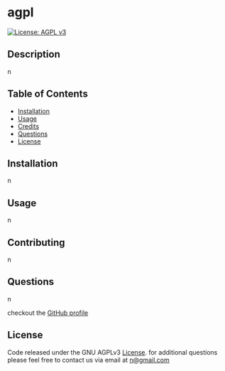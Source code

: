 # agpl

[![License: AGPL v3](https://img.shields.io/badge/License-AGPL%20v3-blue.svg)](https://www.gnu.org/licenses/agpl-3.0)

## Description

n

## Table of Contents

- [Installation](#installation)
- [Usage](#usage)
- [Credits](#credits)
- [Questions](#questions)
- [License](#license)

## Installation

n

## Usage

n

## Contributing

n

## Questions

n

checkout the [GitHub profile](https://github.com/n)

## License

Code released under the GNU AGPLv3 [License](https://choosealicense.com/licenses/agpl-3.0/).
for additional questions please feel free to contact us via email at n@gmail.com